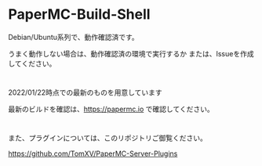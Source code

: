 # PaperMC-Build-Shell
Debian/Ubuntu系列で、動作確認済です。

うまく動作しない場合は、動作確認済の環境で実行するか
または、Issueを作成してください。

#
2022/01/22時点での最新のものを用意しています

最新のビルドを確認は、https://papermc.io で確認してください。
#
また、プラグインについては、このリポジトリご御覧ください。

https://github.com/TomXV/PaperMC-Server-Plugins
#